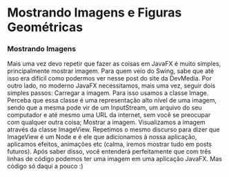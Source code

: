 # Mostrando Imagens e Figuras Geométricas

### Mostrando Imagens

Mais uma vez devo repetir que fazer as coisas em JavaFX é muito simples, principalmente mostrar imagem. Para quem veio do Swing, sabe que até isso era difícil como podermos ver nesse post do site da DevMedia. Por outro lado, no moderno JavaFX necessitamos, mais uma vez, seguir dois simples passos:
Carregar a imagem. Para isso usamos a classe Image. Perceba que essa classe é uma representação alto nível de uma imagem, sendo que a mesma pode vir de um InputStream, um arquivo do seu computador e até mesmo uma URL da internet, sem você se preocupar com qualquer outra coisa;
Mostrar a imagem. Visualizamos a imagem através da classe ImageView. Repetimos o mesmo discurso para dizer que ImageView é um Node e é ele que adicionamos à nossa aplicação, aplicamos efeitos, animações etc (calma, iremos mostrar tudo em posts futuros).
Após saber disso, você entenderá perfeitamente que com três linhas de código podemos ter uma imagem em uma aplicação JavaFX. Mas código só daqui a pouco :)